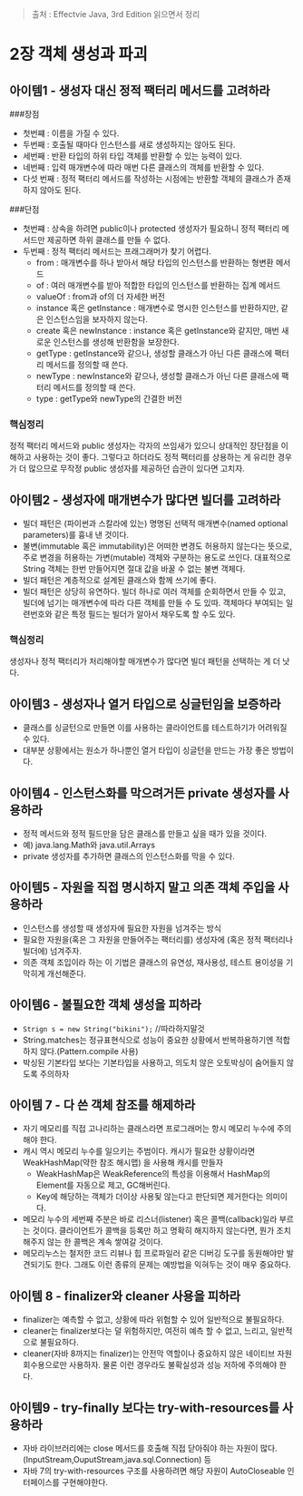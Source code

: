 > 출처 : Effectvie Java, 3rd Edition 읽으면서 정리

# 2장 객체 생성과 파괴
## 아이템1 - 생성자 대신 정적 팩터리 메서드를 고려하라
###장점
- 첫번쨰 : 이름을 가질 수 있다.
- 두번째 : 호출될 때마다 인스턴스를 새로 생성하지는 않아도 된다.
- 세번째 : 반환 타입의 하위 타입 객체를 반환할 수 있는 능력이 있다.
- 네번째 : 입력 매개변수에 따라 매번 다른 클래스의 객체를 반환할 수 있다.
- 다섯 번째 : 정적 팩터리 메서드를 작성하는 시점에는 반환할 객체의 클래스가 존재하지 않아도 된다.

###단점
- 첫번쨰 : 상속을 하려면 public이나 protected 생성자가 필요하니 정적 팩터리 메서드만 제공하면 하위 클래스를 만들 수 없다.
- 두번째 : 정적 팩터리 메서드는 프래그래머가 찾기 어렵다.  
    * from : 매개변수를 하나 받아서 해당 타입의 인스턴스를 반환하는 형변환 메서드
    * of : 여러 매개변수를 받아 적합한 타입의 인스턴스를 반환하는 집계 메서드
    * valueOf : from과 of의 더 자세한 버전
    * instance 혹은 getInstance : 매개변수로 명시한 인스턴스를 반환하지만, 같은 인스턴스임을 보자하지 않는다.
    * create 혹은 newInstance : instance 혹은 getInstance와 같지만, 매번 새로운 인스턴스를 생성해 반환함을 보장한다.
    * getType : getInstance와 같으나, 생성할 클래스가 아닌 다른 클래스에 팩터리 메서드를 정의할 때 쓴다.
    * newType : newInstance와 같으나, 생성할 클래스가 아닌 다른 클래스에 팩터리 메서드를 정의할 때 쓴다.
    * type : getType와 newType의 간결한 버전
    
### 핵심정리
정적 팩터리 메서드와 public 생성자는 각자의 쓰임새가 있으니 상대적인 장단점을 이해하고 사용하는 것이 좋다.
그렇다고 하더라도 정적 팩터리를 상용하는 게 유리한 경우가 더 많으므로 무작정 public 생성자를 제공하던 습관이 있다면 고치자.

## 아이템2 - 생성자에 매개변수가 많다면 빌더를 고려하라
 - 빌더 패턴은 (파이썬과 스칼라에 있는) 명명된 선택적 매개변수(named optional parameters)를 흉내 낸 것이다.
 - 불변(immutable 혹은 immutability)은 어떠한 변경도 허용하지 않는다는 뜻으로, 주로 변경을 허용하는 가변(mutable) 객체와
   구분하는 용도로 쓰인다. 대표적으로 String 객체는 한번 만들어지면 절대 값을 바꿀 수 없는 불변 객체다.
 - 빌더 패턴은 계층적으로 설계된 클래스와 함께 쓰기에 좋다.   
 - 빌더 패턴은 상당히 유연하다. 빌더 하나로 여러 객체를 순회하면서 만들 수 있고, 빌더에 넘기는 매개변수에
   따라 다른 객체를 만들 수 도 있따. 객체마다 부여되는 일련번호와 같은 특정 필드는 빌더가 알아서 채우도록 할 수도 있다.
   
### 핵심정리
생성자나 정적 팩터리가 처리해야할 매개변수가 많다면 빌더 패턴을 선택하는 게 더 낫다.   

## 아이템3 - 생성자나 열거 타입으로 싱글턴임을 보증하라
 - 클래스를 싱글턴으로 만들면 이를 사용하는 클라이언트를 테스트하기가 어려워질 수 있다.
 - 대부분 상황에서는 원소가 하나뿐인 열거 타입이 싱글턴을 만드는 가장 좋은 방법이다.  

## 아이템4 - 인스턴스화를 막으려거든 private 생성자를 사용하라
- 정적 메서드와 정적 필드만을 담은 클래스를 만들고 싶을 때가 있을 것이다.
- 예) java.lang.Math와 java.util.Arrays
- private 생성자를 추가하면 클래스의 인스턴스화를 막을 수 있다.

## 아이템5 - 자원을 직접 명시하지 말고 의존 객체 주입을 사용하라
- 인스턴스를 생성할 때 생성자에 필요한 자원을 넘겨주는 방식
- 필요한 자원을(혹은 그 자원을 만들어주는 팩터리를) 생성자에 (혹은 정적 팩터리나 빌더에) 넘겨주자.
- 의존 객체 조입이라 하는 이 기법은 클래스의 유연성, 재사용성, 테스트 용이성을 기막히게 개선해준다.

## 아이템6 - 불필요한 객체 생성을 피하라
- `Strign s = new String("bikini");` //따라하지말것
- String.matches는 정규표현식으로 성능이 중요한 상황에서 반복하용하기엔 적합하지 않다.(Pattern.compile 사용)
- 박싱된 기본타입 보다는 기본타입을 사용하고, 의도치 않은 오토박싱이 숨어들지 않도록 주의하자

## 아이템 7 - 다 쓴 객체 참조를 해제하라
- 자기 메모리를 직접 고나리하는 클래스라면 프로그래머는 항시 메모리 누수에 주의해야 한다.
- 캐시 역시 메모리 누수를 일으키는 주범이다. 캐시가 필요한 상황이라면 WeakHashMap(약한 참조 해시맵) 을 사용해 캐시를 만들자
    * WeakHashMap은 WeakReference의 특성을 이용해서 HashMap의 Element를 자동으로 제고, GC해버린다.
    * Key에 해당하는 객체가 더이상 사용됮 않는다고 판단되면 제거한다는 의미이다.
- 메모리 누수의 세번째 주분은 바로 리스너(listener) 혹은 콜백(callback)일라 부르는 것이다. 
  클라이언트가 콜백을 등록만 하고 명확히 해지하지 않는다면, 뭔가 조치해주지 않는 한 콜백은 계속 쌓여갈 것이다.
- 메모리누스는 철저한 코드 리뷰나 힙 프로파일러 같은 디버깅 도구를 동원해야만 발견되기도 한다. 그래도 이런 종류의 문제는 예방법을 익혀두는 것이 매우 중요하다.

## 아이템 8 - finalizer와 cleaner 사용을 피하라
- finalizer는 예측할 수 없고, 상황에 따라 위험할 수 있어 일반적으로 불필요하다.
- cleaner는 finalizer보다는 덜 위험하지만, 여전히 예측 할 수 없고, 느리고, 일반적으로 불필요하다.
- cleaner(자바 8까지는 finalizer)는 안전막 역할이나 중요하지 않은 네이티브 자원회수용으로만 사용하자.
  물론 이런 경우라도 불확실성과 성능 저하에 주의해야 한다.

## 아이템9 - try-finally 보다는 try-with-resources를 사용하라
- 자바 라이브러리에는 close 메서드를 호출해 직접 닫아줘야 하는 자원이 많다. (InputStream,OuputStream,java.sql.Connection) 등
- 자바 7의 try-with-resources 구조를 사용하려면 해당 자원이 AutoCloseable 인터페이스를 구현해야한다.

